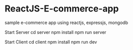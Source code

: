 # ReactJS-E-commerce-app
sample e-commerce app using reactjs, expressjs, mongodb

Start Server
  cd server
  npm install
  npm run server
  
Start Client
  cd client
  npm install
  npm run dev
  
